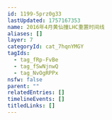```yaml
---
id: 1199-5prz0g33
lastUpdated: 1757167353
name: 2016年4月黄仙撞LHC重置时间线
aliases: []
layer: 7
categoryId: cat_7hqnYMGY
tagIds:
  - tag_fRp-FvBe
  - tag_fSwNjnwQ
  - tag_NvOgRPPx
nsfw: false
parent: ""
relatedEntries: []
timelineEvents: []
titledLinks: []
---
```


